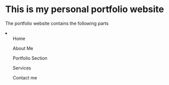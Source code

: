 # This is my personal portfolio website
The portfolio website contains the following parts
<li>
<ul>Home</ul>
<ul>About Me</ul>
<ul>Portfolio Section</ul>
<ul>Services</ul>
<ul>Contact me</ul>
</ul>
